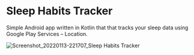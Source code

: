 # Sleep Habits Tracker
Simple Android app written in Kotlin that that tracks your sleep data using Google Play Services – Location.

![Screenshot_20220113-221707_Sleep Habits Tracker](https://user-images.githubusercontent.com/25584895/149411274-24b26b4b-de9f-4e74-ad92-22928c1126cc.jpg)
